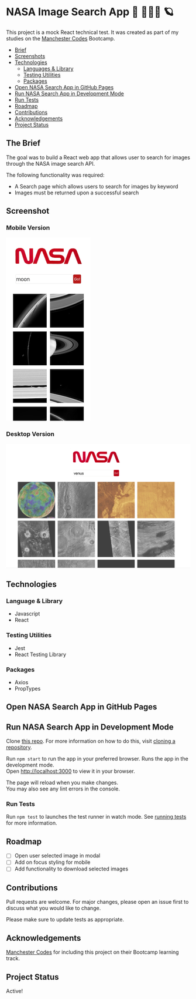 # NASA Image Search App 🚀 🧑🏾‍🚀 🪐

This project is a mock React technical test. It was created as part of my studies on the [Manchester Codes](https://www.manchestercodes.com/) Bootcamp.

- [Brief](#the-brief)
- [Screenshots](#screenshots)
- [Technologies](#technologies)
  - [Languages & Library](#language--library)
  - [Testing Utilities](#testing-utilities)
  - [Packages](#packages)
- [Open NASA Search App in GitHub Pages](#open-nasa-search-app-in-github-pages)
- [Run NASA Search App in Development Mode](#run-nasa-search-app-in-development-mode)
- [Run Tests](#run-tests)
- [Roadmap](#roadmap)
- [Contributions](#contributions)
- [Acknowledgements](#acknowledgements)
- [Project Status](#project-status)

## The Brief

The goal was to build a React web app that allows user to search for images through the NASA image search API.

The following functionality was required:

- A Search page which allows users to search for images by keyword
- Images must be returned upon a successful search

## Screenshot

### Mobile Version

![NASA Search Mobile Version](/README-assets/mobile-screenshot.png?raw=true "Mobile Version")

### Desktop Version

![NASA Search Desktop Version](/README-assets/desktop-screenshot.png?raw=true "Desktop Version")

## Technologies

### Language & Library

- Javascript
- React

### Testing Utilities

- Jest
- React Testing Library

### Packages

- Axios
- PropTypes

## Open NASA Search App in GitHub Pages

## Run NASA Search App in Development Mode

Clone [this repo](https://github.com/VeeUye/tech-test-mcr-codes). For more information on how to do this, visit [cloning a repository](https://docs.github.com/en/repositories/creating-and-managing-repositories/cloning-a-repository).

Run `npm start` to run the app in your preferred browser.
Runs the app in the development mode.\
Open [http://localhost:3000](http://localhost:3000) to view it in your browser.

The page will reload when you make changes.\
You may also see any lint errors in the console.

### Run Tests

Run `npm test` to launches the test runner in watch mode.
See [running tests](https://facebook.github.io/create-react-app/docs/running-tests) for more information.

## Roadmap

- [ ] Open user selected image in modal
- [ ] Add on focus styling for mobile
- [ ] Add functionality to download selected images

## Contributions

Pull requests are welcome. For major changes, please open an issue first to discuss what you would like to change.

Please make sure to update tests as appropriate.

## Acknowledgements

[Manchester Codes](https://www.manchestercodes.com/) for including this project on their Bootcamp learning track.

## Project Status

Active!
